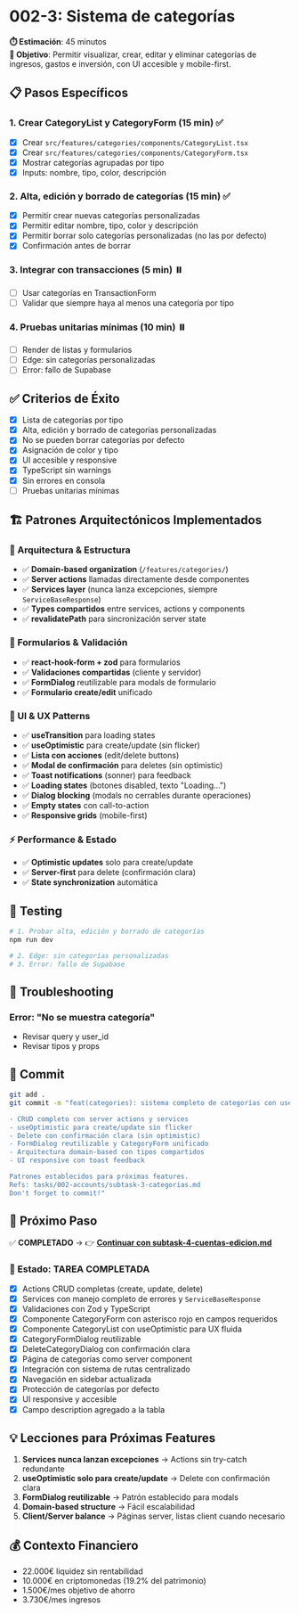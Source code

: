 # 002-3: Sistema de categorías

**⏱️ Estimación**: 45 minutos  
**🎯 Objetivo**: Permitir visualizar, crear, editar y eliminar categorías de ingresos, gastos e inversión, con UI accesible y mobile-first.

## 📋 Pasos Específicos

### 1. Crear CategoryList y CategoryForm (15 min) ✅

- [x] Crear `src/features/categories/components/CategoryList.tsx`
- [x] Crear `src/features/categories/components/CategoryForm.tsx`
- [x] Mostrar categorías agrupadas por tipo
- [x] Inputs: nombre, tipo, color, descripción

### 2. Alta, edición y borrado de categorías (15 min) ✅

- [x] Permitir crear nuevas categorías personalizadas
- [x] Permitir editar nombre, tipo, color y descripción
- [x] Permitir borrar solo categorías personalizadas (no las por defecto)
- [x] Confirmación antes de borrar

### 3. Integrar con transacciones (5 min) ⏸️

- [ ] Usar categorías en TransactionForm
- [ ] Validar que siempre haya al menos una categoría por tipo

### 4. Pruebas unitarias mínimas (10 min) ⏸️

- [ ] Render de listas y formularios
- [ ] Edge: sin categorías personalizadas
- [ ] Error: fallo de Supabase

## ✅ Criterios de Éxito

- [x] Lista de categorías por tipo
- [x] Alta, edición y borrado de categorías personalizadas
- [x] No se pueden borrar categorías por defecto
- [x] Asignación de color y tipo
- [x] UI accesible y responsive
- [x] TypeScript sin warnings
- [x] Sin errores en consola
- [ ] Pruebas unitarias mínimas

## 🏗️ **Patrones Arquitectónicos Implementados**

### **🔧 Arquitectura & Estructura**

- ✅ **Domain-based organization** (`/features/categories/`)
- ✅ **Server actions** llamadas directamente desde componentes
- ✅ **Services layer** (nunca lanza excepciones, siempre `ServiceBaseResponse`)
- ✅ **Types compartidos** entre services, actions y components
- ✅ **revalidatePath** para sincronización server state

### **📝 Formularios & Validación**

- ✅ **react-hook-form + zod** para formularios
- ✅ **Validaciones compartidas** (cliente y servidor)
- ✅ **FormDialog** reutilizable para modals de formulario
- ✅ **Formulario create/edit** unificado

### **🎨 UI & UX Patterns**

- ✅ **useTransition** para loading states
- ✅ **useOptimistic** para create/update (sin flicker)
- ✅ **Lista con acciones** (edit/delete buttons)
- ✅ **Modal de confirmación** para deletes (sin optimistic)
- ✅ **Toast notifications** (sonner) para feedback
- ✅ **Loading states** (botones disabled, texto "Loading...")
- ✅ **Dialog blocking** (modals no cerrables durante operaciones)
- ✅ **Empty states** con call-to-action
- ✅ **Responsive grids** (mobile-first)

### **⚡ Performance & Estado**

- ✅ **Optimistic updates** solo para create/update
- ✅ **Server-first** para delete (confirmación clara)
- ✅ **State synchronization** automática

## 🧪 Testing

```bash
# 1. Probar alta, edición y borrado de categorías
npm run dev

# 2. Edge: sin categorías personalizadas
# 3. Error: fallo de Supabase
```

## 🔄 Troubleshooting

### Error: "No se muestra categoría"

- Revisar query y user_id
- Revisar tipos y props

## 📝 Commit

```bash
git add .
git commit -m "feat(categories): sistema completo de categorías con useOptimistic

- CRUD completo con server actions y services
- useOptimistic para create/update sin flicker
- Delete con confirmación clara (sin optimistic)
- FormDialog reutilizable y CategoryForm unificado
- Arquitectura domain-based con tipos compartidos
- UI responsive con toast feedback

Patrones establecidos para próximas features.
Refs: tasks/002-accounts/subtask-3-categorias.md
Don't forget to commit!"
```

## 🎯 Próximo Paso

✅ **COMPLETADO** → 👉 **[Continuar con subtask-4-cuentas-edicion.md](./subtask-4-cuentas-edicion.md)**

### 🎉 Estado: TAREA COMPLETADA

- [x] Actions CRUD completas (create, update, delete)
- [x] Services con manejo completo de errores y `ServiceBaseResponse`
- [x] Validaciones con Zod y TypeScript
- [x] Componente CategoryForm con asterisco rojo en campos requeridos
- [x] Componente CategoryList con useOptimistic para UX fluida
- [x] CategoryFormDialog reutilizable
- [x] DeleteCategoryDialog con confirmación clara
- [x] Página de categorías como server component
- [x] Integración con sistema de rutas centralizado
- [x] Navegación en sidebar actualizada
- [x] Protección de categorías por defecto
- [x] UI responsive y accesible
- [x] Campo description agregado a la tabla

## 💡 **Lecciones para Próximas Features**

1. **Services nunca lanzan excepciones** → Actions sin try-catch redundante
2. **useOptimistic solo para create/update** → Delete con confirmación clara
3. **FormDialog reutilizable** → Patrón establecido para modals
4. **Domain-based structure** → Fácil escalabilidad
5. **Client/Server balance** → Páginas server, listas client cuando necesario

## 💰 Contexto Financiero

- 22.000€ liquidez sin rentabilidad
- 10.000€ en criptomonedas (19.2% del patrimonio)
- 1.500€/mes objetivo de ahorro
- 3.730€/mes ingresos
